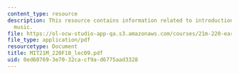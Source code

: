 ```yaml
---
content_type: resource
description: This resource contains information related to introduction to trecento
  music.
file: https://ol-ocw-studio-app-qa.s3.amazonaws.com/courses/21m-220-early-music-fall-2010/0ed607693e7032cacf9ad6775aad3328_MIT21M_220F10_lec09.pdf
file_type: application/pdf
resourcetype: Document
title: MIT21M_220F10_lec09.pdf
uid: 0ed60769-3e70-32ca-cf9a-d6775aad3328
---
```

